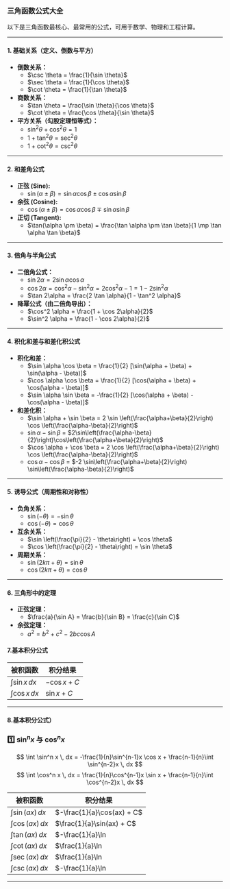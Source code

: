 ### 三角函数公式大全

以下是三角函数最核心、最常用的公式，可用于数学、物理和工程计算。

---

#### 1. 基础关系（定义、倒数与平方）

* **倒数关系：**
    * $\csc \theta = \frac{1}{\sin \theta}$
    * $\sec \theta = \frac{1}{\cos \theta}$
    * $\cot \theta = \frac{1}{\tan \theta}$
* **商数关系：**
    * $\tan \theta = \frac{\sin \theta}{\cos \theta}$
    * $\cot \theta = \frac{\cos \theta}{\sin \theta}$
* **平方关系（勾股定理恒等式）：**
    * $\sin^2 \theta + \cos^2 \theta = 1$
    * $1 + \tan^2 \theta = \sec^2 \theta$
    * $1 + \cot^2 \theta = \csc^2 \theta$

---

#### 2. 和差角公式

* **正弦 (Sine):**
    * $\sin(\alpha \pm \beta) = \sin \alpha \cos \beta \pm \cos \alpha \sin \beta$
* **余弦 (Cosine):**
    * $\cos(\alpha \pm \beta) = \cos \alpha \cos \beta \mp \sin \alpha \sin \beta$
* **正切 (Tangent):**
    * $\tan(\alpha \pm \beta) = \frac{\tan \alpha \pm \tan \beta}{1 \mp \tan \alpha \tan \beta}$

---

#### 3. 倍角与半角公式

* **二倍角公式：**
    * $\sin 2\alpha = 2 \sin \alpha \cos \alpha$
    * $\cos 2\alpha = \cos^2 \alpha - \sin^2 \alpha = 2 \cos^2 \alpha - 1 = 1 - 2 \sin^2 \alpha$
    * $\tan 2\alpha = \frac{2 \tan \alpha}{1 - \tan^2 \alpha}$
* **降幂公式（由二倍角导出）：**
    * $\cos^2 \alpha = \frac{1 + \cos 2\alpha}{2}$
    * $\sin^2 \alpha = \frac{1 - \cos 2\alpha}{2}$

---

#### 4. 积化和差与和差化积公式

* **积化和差：**
    * $\sin \alpha \cos \beta = \frac{1}{2} [\sin(\alpha + \beta) + \sin(\alpha - \beta)]$
    * $\cos \alpha \cos \beta = \frac{1}{2} [\cos(\alpha + \beta) + \cos(\alpha - \beta)]$
    * $\sin \alpha \sin \beta = -\frac{1}{2} [\cos(\alpha + \beta) - \cos(\alpha - \beta)]$
* **和差化积：**
    * $\sin \alpha + \sin \beta = 2 \sin \left(\frac{\alpha+\beta}{2}\right) \cos \left(\frac{\alpha-\beta}{2}\right)$
    * $\sin \alpha - \sin \beta$ = $2\sin\left(\frac{\alpha-\beta}{2}\right)\cos\left(\frac{\alpha+\beta}{2}\right)$
    * $\cos \alpha + \cos \beta = 2 \cos \left(\frac{\alpha+\beta}{2}\right) \cos \left(\frac{\alpha-\beta}{2}\right)$
    * $\cos \alpha - \cos \beta$ = $-2 \sin\left(\frac{\alpha+\beta}{2}\right) \sin\left(\frac{\alpha-\beta}{2}\right)$

---

#### 5. 诱导公式（周期性和对称性）

* **负角关系：**
    * $\sin (-\theta) = -\sin \theta$
    * $\cos (-\theta) = \cos \theta$
* **互余关系：**
    * $\sin \left(\frac{\pi}{2} - \theta\right) = \cos \theta$
    * $\cos \left(\frac{\pi}{2} - \theta\right) = \sin \theta$
* **周期关系：**
    * $\sin (2k\pi + \theta) = \sin \theta$
    * $\cos (2k\pi + \theta) = \cos \theta$

---

#### 6. 三角形中的定理

* **正弦定理：**
    * $\frac{a}{\sin A} = \frac{b}{\sin B} = \frac{c}{\sin C}$
* **余弦定理：**
    * $a^2 = b^2 + c^2 - 2bc \cos A$
  


#### 7.基本积分公式

| 被积函数 | 积分结果 |
|-----------|-----------|
| $\displaystyle \int \sin x \, dx$ | $-\cos x + C$ |
| $\displaystyle \int \cos x \, dx$ | $\sin x + C$ |



---

#### 8.基本积分公式）

### 1️⃣ $\sin^n x$ 与 $\cos^n x$

$$
\int \sin^n x \, dx = -\frac{1}{n}\sin^{n-1}x \cos x + \frac{n-1}{n}\int \sin^{n-2}x \, dx
$$
$$
\int \cos^n x \, dx = \frac{1}{n}\cos^{n-1}x \sin x + \frac{n-1}{n}\int \cos^{n-2}x \, dx
$$

| 被积函数 | 积分结果 |
|-----------|-----------|
| $\displaystyle \int \sin(ax) \, dx$ | $-\frac{1}{a}\cos(ax) + C$ |
| $\displaystyle \int \cos(ax) \, dx$ | $\frac{1}{a}\sin(ax) + C$ |
| $\displaystyle \int \tan(ax) \, dx$ | $-\frac{1}{a}\ln|\cos(ax)| + C = \frac{1}{a}\ln|\sec(ax)| + C$ |
| $\displaystyle \int \cot(ax) \, dx$ | $\frac{1}{a}\ln|\sin(ax)| + C$ |
| $\displaystyle \int \sec(ax) \, dx$ | $\frac{1}{a}\ln|\sec(ax) + \tan(ax)| + C$ |
| $\displaystyle \int \csc(ax) \, dx$ | $-\frac{1}{a}\ln|\csc(ax) + \cot(ax)| + C$ |
---